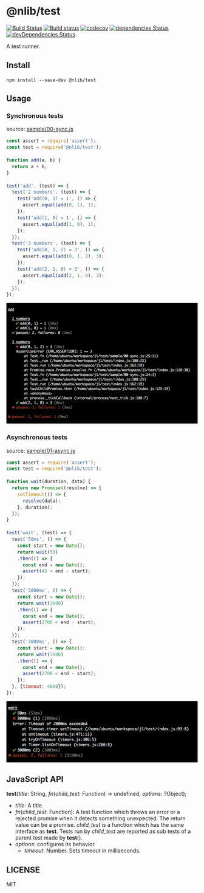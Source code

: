 # @nlib/test

[![Build Status](https://travis-ci.org/nlibjs/test.svg?branch=master)](https://travis-ci.org/nlibjs/test)
[![Build status](https://ci.appveyor.com/api/projects/status/a6e5cq05uvqn6fjk/branch/master?svg=true)](https://ci.appveyor.com/project/kei-ito/test/branch/master)
[![codecov](https://codecov.io/gh/nlibjs/test/branch/master/graph/badge.svg)](https://codecov.io/gh/nlibjs/test)
[![dependencies Status](https://david-dm.org/nlibjs/test/status.svg)](https://david-dm.org/nlibjs/test)
[![devDependencies Status](https://david-dm.org/nlibjs/test/dev-status.svg)](https://david-dm.org/nlibjs/test?type=dev)

A test runner.

## Install

```
npm install --save-dev @nlib/test
```

## Usage

### Synchronous tests

source: [sample/00-sync.js](https://github.com/nlibjs/test/blob/master/test/sample/00-sync.js)

```javascript
const assert = require('assert');
const test = require('@nlib/test');

function add(a, b) {
  return a + b;
}

test('add', (test) => {
  test('2 numbers', (test) => {
    test('add(0, 1) = 1', () => {
      assert.equal(add(0, 1), 1);
    });
    test('add(1, 0) = 1', () => {
      assert.equal(add(1, 0), 1);
    });
  });
  test('3 numbers', (test) => {
    test('add(0, 1, 2) = 3', () => {
      assert.equal(add(0, 1, 2), 3);
    });
    test('add(2, 1, 0) = 3', () => {
      assert.equal(add(2, 1, 0), 3);
    });
  });
});
```

![output: sample/00-sync.js](https://github.com/nlibjs/test/raw/master/images/00-sync.png)

### Asynchronous tests

source: [sample/01-async.js](https://github.com/nlibjs/test/blob/master/test/sample/01-async.js)

```javascript
const assert = require('assert');
const test = require('@nlib/test');

function wait(duration, data) {
  return new Promise((resolve) => {
    setTimeout(() => {
      resolve(data);
    }, duration);
  });
}

test('wait', (test) => {
  test('50ms', () => {
    const start = new Date();
    return wait(50)
    .then(() => {
      const end = new Date();
      assert(45 < end - start);
    });
  });
  test('3000ms', () => {
    const start = new Date();
    return wait(3000)
    .then(() => {
      const end = new Date();
      assert(2700 < end - start);
    });
  });
  test('3000ms', () => {
    const start = new Date();
    return wait(3000)
    .then(() => {
      const end = new Date();
      assert(2700 < end - start);
    });
  }, {timeout: 4000});
});
```

![output: sample/01-async.js](https://github.com/nlibjs/test/raw/master/images/01-async.png)

## JavaScript API

**test**(*title*: String, *fn*(*child_test*: Function) → undefined, *options*: ?Object);

- *title*: A title.
- *fn*(*child_test*: Function):
A test function which throws an error or a rejected promise when it detects something unexpected.
The return value can be a promise.
*child_test* is a function which has the same interface as **test**.
Tests run by *child_test* are reported as sub tests of a parent test made by **test**().
- *options*: configures its behavior.
  - *timeout*: Number. Sets timeout in milliseconds.

## LICENSE

MIT
